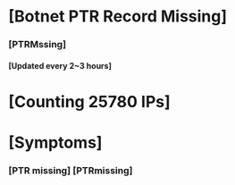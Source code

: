 # [Botnet PTR Record Missing]
### [PTRMssing]
#### [Updated every 2~3 hours]

# [Counting 25780 IPs]

# [Symptoms] 
###   [PTR missing] [PTRmissing]
